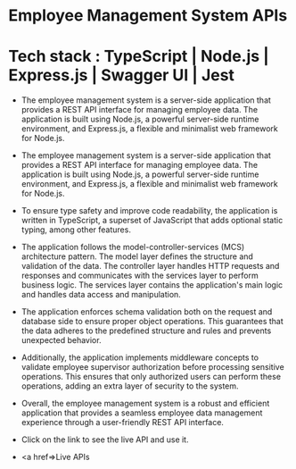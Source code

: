 # Employee Management System APIs

# Tech stack : TypeScript | Node.js | Express.js | Swagger UI | Jest 

- The employee management system is a server-side application that provides a REST API interface for managing employee data. The application is built using Node.js, a powerful server-side runtime environment, and Express.js, a flexible and minimalist web framework for Node.js.

- The employee management system is a server-side application that provides a REST API interface for managing employee data. The application is built using Node.js, a powerful server-side runtime environment, and Express.js, a flexible and minimalist web framework for Node.js.

- To ensure type safety and improve code readability, the application is written in TypeScript, a superset of JavaScript that adds optional static typing, among other features.

- The application follows the model-controller-services (MCS) architecture pattern. The model layer defines the structure and validation of the data. The controller layer handles HTTP requests and responses and communicates with the services layer to perform business logic. The services layer contains the application's main logic and handles data access and manipulation.

- The application enforces schema validation both on the request and database side to ensure proper object operations. This guarantees that the data adheres to the predefined structure and rules and prevents unexpected behavior.

- Additionally, the application implements middleware concepts to validate employee supervisor authorization before processing sensitive operations. This ensures that only authorized users can perform these operations, adding an extra layer of security to the system.

- Overall, the employee management system is a robust and efficient application that provides a seamless employee data management experience through a user-friendly REST API interface.

- Click on the link to see the live API and use it.

- <a href=>Live APIs</a>



